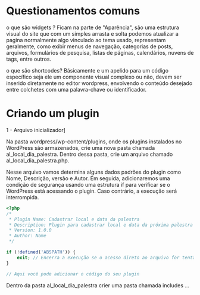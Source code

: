 # Questionamentos comuns

o que são widgets ?
Ficam na parte de "Aparência", são uma estrutura visual do site que com um simples arrasta e solta podemos atualizar a pagina normalmente algo vinculado ao tema usado, representam geralmente, como exibir menus de navegação, categorias de posts, arquivos, formulários de pesquisa, listas de páginas, calendários, nuvens de tags, entre outros.

o que são shortcodes?
Básicamente e um apelido para um código específico seja ele um componente visual complexo ou não, devem ser inserido diretamente no editor wordpress, envolvendo o conteúdo desejado entre colchetes com uma palavra-chave ou identificador.

# Criando um plugin
1 - Arquivo inicializador]

Na pasta wordpress/wp-content/plugins, onde os plugins instalados no WordPress são armazenados, crie uma nova pasta chamada al_local_dia_palestra. Dentro dessa pasta, crie um arquivo chamado al_local_dia_palestra.php.

Nesse arquivo vamos determina alguns dados padrões do plugin como Nome, Descrição, versão e Autor. Em seguida, adicionaremos uma condição de segurança usando uma estrutura if para verificar se o WordPress está acessando o plugin. Caso contrário, a execução será interrompida.
```php
<?php
/*
 * Plugin Name: Cadastrar local e data da palestra
 * Description: Plugin para cadastrar local e data da próxima palestra realizada pela Alura
 * Version: 1.0.0
 * Author: Nome
 */

if (!defined('ABSPATH')) {
    exit; // Encerra a execução se o acesso direto ao arquivo for tentado
}

// Aqui você pode adicionar o código do seu plugin
```

Dentro da pasta al_local_dia_palestra crier uma pasta chamada includes ...


